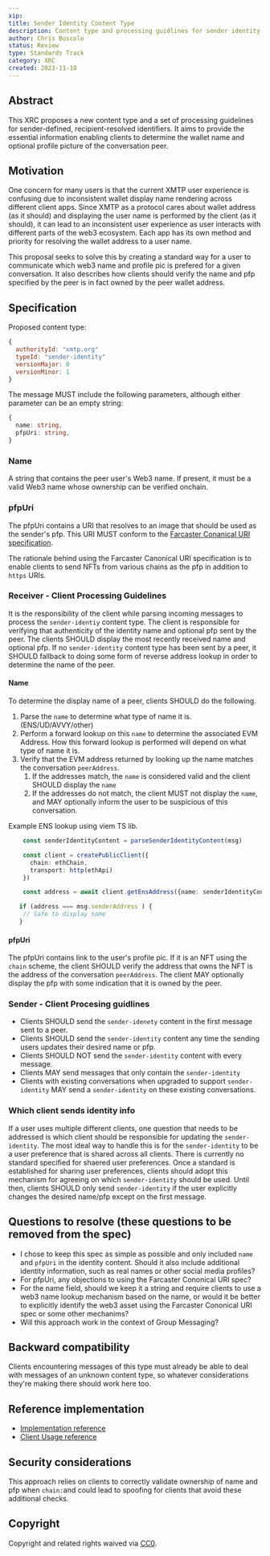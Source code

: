 ```yaml
---
xip: 
title: Sender Identity Content Type
description: Content type and processing guidlines for sender identity
author: Chris Boscolo
status: Review
type: Standards Track
category: XRC
created: 2023-11-10
---
```


## Abstract

This XRC proposes a new content type and a set of processing guidelines for sender-defined, recipient-resolved identifiers. It aims to provide the essential information enabling clients to determine the wallet name and optional profile picture of the conversation peer.

## Motivation

One concern for many users is that the current XMTP user experience is confusing due to inconsistent wallet display name rendering across different client apps. Since XMTP as a protocol cares about wallet address (as it should) and displaying the user name is performed by the client (as it should), it can lead to an inconsistent user experience as user interacts with different parts of the web3 ecosystem. Each app has its own method and priority for resolving the wallet address to a user name.

This proposal seeks to solve this by creating a standard way for a user to communicate which web3 name and profile pic is prefered for a given conversation. It also describes how clients should verify the name and pfp specified by the peer is in fact owned by the peer wallet address.

## Specification

Proposed content type:

```js
{
  authorityId: "xmtp.org"
  typeId: "sender-identity"
  versionMajor: 0
  versionMinor: 1
}
```

The message MUST include the following parameters, although either parameter can be an empty string:

```ts
{
  name: string,
  pfpUri: string,
}
```

### Name
A string that contains the peer user's Web3 name. If present, it must be a valid Web3 name whose ownership can be verified onchain.

### pfpUri
The pfpUri contains a URI that resolves to an image that should be used as the sender's pfp. This URI MUST conform to the [Farcaster Conanical URI specification](https://github.com/farcasterxyz/protocol/discussions/72).

The rationale behind using the Farcaster Canonical URI specification is to enable clients to send NFTs from various chains as the pfp in addition to `https` URIs.

### Receiver - Client Processing Guidelines

It is the responsibility of the client while parsing incoming messages to process the `sender-identiy` content type. The client is responsible for verifying that authenticity of the identity name and optional pfp sent by the peer. The clients SHOULD display the most recently received name and optional pfp. If no `sender-identity` content type has been sent by a peer, it SHOULD fallback to doing some form of reverse address lookup in order to determine the name of the peer.

#### Name

To determine the display name of a peer, clients SHOULD do the following.

1. Parse the `name` to determine what type of name it is. (ENS/UD/AVVY/other)
1. Perform a forward lookup on this `name` to determine the associated EVM Address. How this forward lookup is performed will depend on what type of name it is.
1. Verify that the EVM address returned by looking up the name matches the conversation `peerAddress`.
   1. If the addresses match, the `name` is considered valid and the client SHOULD display the `name`
   1. If the addresses do not match, the client MUST not display the `name`, and MAY optionally inform the user to be suspicious of this conversation.

Example ENS lookup using viem TS lib.
```ts
    const senderIdentityContent = parseSenderIdentityContent(msg)

    const client = createPublicClient({
      chain: ethChain,
      transport: http(ethApi)
    })

    const address = await client.getEnsAddress({name: senderIdentityContent.name})

   if (address === msg.senderAddress ) {
    // Safe to display name
   }
```

#### pfpUri

The pfpUri contains link to the user's profile pic. If it is an NFT using the `chain` scheme, the client SHOULD verify the address that owns the NFT is the address of the conversation `peerAddress`. The client MAY optionally display the pfp with some indication that it is owned by the peer.

### Sender - Client Procesing guidlines

- Clients SHOULD send the `sender-idenety` content in the first message sent to a peer.
- Clients SHOULD send the `sender-identity` content any time the sending users updates their desired name or pfp.
- Clients SHOULD NOT send the `sender-identity` content with every message.
- Clients MAY send messages that only contain the `sender-identity`
- Clients with existing conversations when upgraded to support `sender-identity` MAY send a `sender-identity` on these existing conversations.

### Which client sends identity info

If a user uses multiple different clients, one question that needs to be addressed is which client should be responsible for updating the `sender-identity`. The most ideal way to handle this is for the `sender-identity` to be a user preference that is shared across all clients. There is currently no standard specified for shaered user preferences. Once a standard is established for sharing user preferences, clients should adopt this mechanism for agreeing on which `sender-identity` should be used. Until then, clients SHOULD only send `sender-identity` if the user explicitly changes the desired name/pfp except on the first message.

## Questions to resolve (these questions to be removed from the spec)

- I chose to keep this spec as simple as possible and only included `name` and `pfpUri` in the identity content. Should it also include additional identity information, such as real names or other social media profiles?
- For pfpUri, any objections to using the Farcaster Cononical URI spec?
- For the name field, should we keep it a string and require clients to use a web3 name lookup mechanism based on the name, or would it be better to explicitly identify the web3 asset using the Farcaster Cononical URI spec or some other mechanims?
- Will this approach work in the context of Group Messaging?

## Backward compatibility

Clients encountering messages of this type must already be able to deal with messages of an unknown content type, so whatever considerations they're making there should work here too.

## Reference implementation

- [Implementation reference]()
- [Client Usage reference]()

## Security considerations

This approach relies on clients to correctly validate ownership of name and pfp when `chain:`and could lead to spoofing for clients that avoid these additional checks.


## Copyright

Copyright and related rights waived via [CC0](https://creativecommons.org/publicdomain/zero/1.0/).

